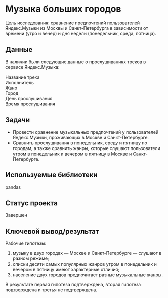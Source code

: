 # Музыка больших городов

Цель исследования: cравнение предпочтений пользователей Яндекс.Музыки из Москвы и Санкт-Петербурга в зависимости от времени (утро и вечер) и дня недели (понедельник, среда, пятница).

## Данные
В наличии были следующие данные о прослушиваниях треков в сервисе Яндекс.Музыка:

Название трека\
Исполнитель\
Жанр\
Город\
День прослушивания\
Время прослушивания
## Задачи
- Провести сравнение музыкальных предпочтений у пользователей Яндекс.Музыки, проживающих в Москве и Санкт-Петербурге. 
- Сравнить прослушивания в понедельник, среду и пятницу по городам, а также сравнить жанры, которые слушают пользователи утром в понедельник и вечером в пятницу в Москве и Санкт-Петербурге.

## Используемые библиотеки
pandas

## Статус проекта
Завершен

## Ключевой вывод/результат
Рабочие гипотезы:
1) музыку в двух городах — Москве и Санкт-Петербурге — слушают в разном режиме;
2) списки десяти самых популярных жанров утром в понедельник и вечером в пятницу имеют характерные отличия;
3) население двух городов предпочитает разные музыкальные жанры.

В результате первая гипотеза подтверждена, вторая гипотеза подтверждена и третья не подтверждена.
